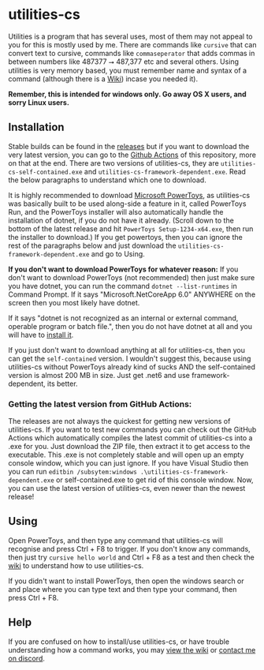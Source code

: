 # utilities-cs
Utilities is a program that has several uses, most of them may not appeal to you for this is mostly used by me. There are commands like `cursive` that can convert text to cursive, commands like `commaseperator` that adds commas in between numbers like 487377 ⭢ 487,377 etc and several others. Using utilities is very memory based, you must remember name and syntax of a command (although there is a [Wiki](https://github.com/prokenz101/utilities-cs/wiki/Utilities-Wiki)) incase you needed it).

**Remember, this is intended for windows only. Go away OS X users, and sorry Linux users.**

## Installation
Stable builds can be found in the [releases](https://github.com/prokenz101/utilities-cs/releases) but if you want to download the very latest version, you can go to the [Github Actions](https://github.com/prokenz101/utilities-cs/actions) of this repository, more on that at the end. There are two versions of utilities-cs, they are `utilities-cs-self-contained.exe` and `utilities-cs-framework-dependent.exe`. Read the below paragraphs to understand which one to download.

It is highly recommended to download [Microsoft PowerToys](https://github.com/microsoft/powertoys/releases), as utilities-cs was basically built to be used along-side a feature in it, called PowerToys Run, and the PowerToys installer will also automatically handle the installation of dotnet, if you do not have it already. (Scroll down to the bottom of the latest release and hit `PowerToys Setup-1234-x64.exe`, then run the installer to download.) If you get powertoys, then you can ignore the rest of the paragraphs below and just download the `utilities-cs-framework-dependent.exe` and go to Using.

**If you don't want to download PowerToys for whatever reason:**
If you don't want to download PowerToys (not recommended) then just make sure you have dotnet, you can run the command `dotnet --list-runtimes` in Command Prompt. If it says "Microsoft.NetCoreApp 6.0" ANYWHERE on the screen then you most likely have dotnet.

If it says "dotnet is not recognized as an internal or external command, operable program or batch file.", then you do not have dotnet at all and you will have to [install it](https://dotnet.microsoft.com/en-us/download). 

If you just don't want to download anything at all for utilities-cs, then you can get the `self-contained` version. I wouldn't suggest this, because using utilities-cs without PowerToys already kind of sucks AND the self-contained version is almost 200 MB in size. Just get .net6 and use framework-dependent, its better.

### Getting the latest version from GitHub Actions:
The releases are not always the quickest for getting new versions of utilities-cs. If you want to test new commands you can check out the GitHub Actions which automatically compiles the latest commit of utilities-cs into a .exe for you. Just download the ZIP file, then extract it to get access to the executable. This .exe is not completely stable and will open up an empty console window, which you can just ignore. If you have Visual Studio then you can run `editbin /subsytem:windows .\utilities-cs-framework-dependent.exe` or self-contained.exe to get rid of this console window. Now, you can use the latest version of utilities-cs, even newer than the newest release!

## Using
Open PowerToys, and then type any command that utilities-cs will recognise and press Ctrl + F8 to trigger. If you don't know any commands, then just try `cursive hello world` and Ctrl + F8 as a test and then check the [wiki](https://github.com/prokenz101/utilities-cs/wiki/Utilities-Wiki) to understand how to use utilities-cs.

If you didn't want to install PowerToys, then open the windows search or and place where you can type text and then type your command, then press Ctrl + F8.

## Help
If you are confused on how to install/use utilities-cs, or have trouble understanding how a command works, you may [view the wiki](https://github.com/prokenz101/utilities-cs/wiki/Utilities-Wiki) or [contact me on discord](https://github.com/prokenz101/utilities-cs/wiki/Utilities-Wiki#got-any-doubts).
